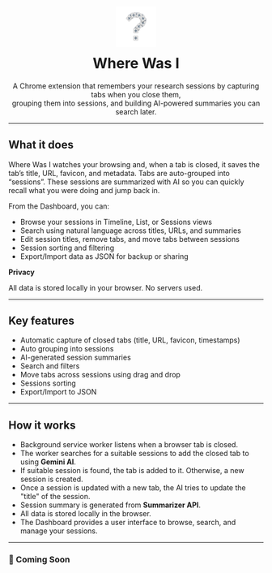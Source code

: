 <div align="center" style="margin-top: 30px">
    <img src="./assets/logo.png" alt="Logo" width="80" />
    <h1 style="margin-top: 12px;">Where Was I</h1>
    <p>
        A Chrome extension that remembers your research sessions by capturing tabs when you close them,<br/>
        grouping them into sessions, and building AI-powered summaries you can search later.
    </p>
</div>

---

<!-- Short Demo Video -->

## What it does

Where Was I watches your browsing and, when a tab is closed, it saves the tab’s title, URL, favicon, and metadata. Tabs are auto-grouped into “sessions”. These sessions are summarized with AI so you can quickly recall what you were doing and jump back in.

From the Dashboard, you can:

- Browse your sessions in Timeline, List, or Sessions views
- Search using natural language across titles, URLs, and summaries
- Edit session titles, remove tabs, and move tabs between sessions
- Session sorting and filtering
- Export/Import data as JSON for backup or sharing

**Privacy**

All data is stored locally in your browser. No servers used.

---

## Key features

- Automatic capture of closed tabs (title, URL, favicon, timestamps)
- Auto grouping into sessions
- AI-generated session summaries
- Search and filters
- Move tabs across sessions using drag and drop
- Sessions sorting
- Export/Import to JSON

---

## How it works

- Background service worker listens when a browser tab is closed.
- The worker searches for a suitable sessions to add the closed tab to using **Gemini AI**.
- If suitable session is found, the tab is added to it. Otherwise, a new session is created.
- Once a session is updated with a new tab, the AI tries to update the "title" of the session.
- Session summary is generated from **Summarizer API**.
- All data is stored locally in the browser.
- The Dashboard provides a user interface to browse, search, and manage your sessions.

---

<!-- Installation -->

<!-- Technical Details -->

<!-- Contributing and Project Structure -->

<!-- Motivation -->

<!-- Image Gallery -->

<!-- Roadmap -->

### 🚀 Coming Soon
